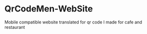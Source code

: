 # QrCodeMen-WebSite
Mobile compatible website translated for qr code I made for cafe and restaurant
